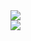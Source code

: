 <img src="https://68.media.tumblr.com/a2f6dfa06abeb7c772c1d86760520281/tumblr_ouaot4fxZ21t8nb5bo2_1280.png">
<br>
<img src="https://68.media.tumblr.com/93b62c6874bd13dd59c2c84ca33c48af/tumblr_ouaot4fxZ21t8nb5bo1_1280.png">


